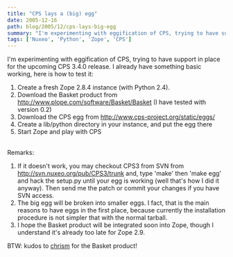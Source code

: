 ```yaml
---
title: "CPS lays a (big) egg"
date: 2005-12-16
path: blog/2005/12/cps-lays-big-egg
summary: "I'm experimenting with eggification of CPS, trying to have support in place for the upcoming CPS 3.4.0 release."
tags: ['Nuxeo', 'Python', 'Zope', 'CPS']
---
```


<p>I'm experimenting with eggification of CPS, trying to have support in
place for the upcoming CPS 3.4.0 release. I already have something basic
working, here is how to test it:<br></p><ol><li>Create a fresh Zope 2.8.4 instance (with Python 2.4).</li>

<li>Download the Basket product from <a href="http://www.plope.com/software/Basket/Basket">http://www.plope.com/software/Basket/Basket</a>
(I have tested with version 0.2)</li>

<li>Download the CPS egg from <a href="http://www.cps-project.org/static/eggs/">http://www.cps-project.org/static/eggs/</a></li>

<li>Create a lib/python directory in your instance, and put the egg
there</li>

<li>Start Zope and play with CPS</li>
</ol><br>
Remarks:<br><ol><li>If it doesn't work, you may checkout CPS3 from SVN from <a href="http://svn.nuxeo.org/pub/CPS3/trunk">http://svn.nuxeo.org/pub/CPS3/trunk</a>
and, type 'make' then 'make egg' and hack the setup.py until your egg is
working (well that's how I did it anyway). Then send me the patch or commit
your changes if you have SVN access.<br></li>

<li>The big egg will be broken into smaller eggs. I fact, that is the main
reasons to have eggs in the first place, because currently the installation
procedure is not simpler that with the normal tarball.<br></li>

<li>I hope the Basket product will be integrated soon into Zope, though I
understand it's already too late for Zope 2.9.</li>
</ol><p>BTW: kudos to <a href="http://www.plope.com/">chrism</a> for the Basket
product!</p> 

